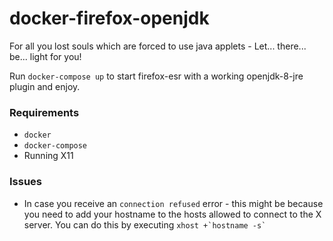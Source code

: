 docker-firefox-openjdk
==

For all you lost souls which are forced to use java applets - Let... there... be... light for you!

Run `docker-compose up` to start firefox-esr with a working openjdk-8-jre plugin and enjoy.

### Requirements
* `docker`
* `docker-compose` 
* Running X11


### Issues

* In case you receive an `connection refused` error - this might be because you need to add your hostname to the hosts allowed to connect to the X server. You can do this by executing ``xhost +`hostname -s` `` 
